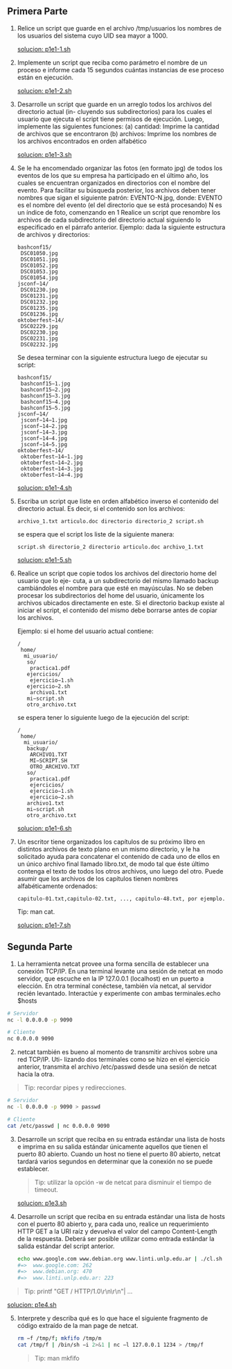 ## Primera Parte

1. Relice un script que guarde en el archivo /tmp/usuarios los nombres de los usuarios del
   sistema cuyo UID sea mayor a 1000.

   [solucion: p1e1-1.sh](./scripts/primera_parte/p1e1-1.sh)


2. Implemente un script que reciba como parámetro el nombre de un proceso e informe cada
   15 segundos cuántas instancias de ese proceso están en ejecución.

   [solucion: p1e1-2.sh](./scripts/primera_parte/p1e1-2.sh)


3. Desarrolle un script que guarde en un arreglo todos los archivos del directorio actual (in-
   cluyendo sus subdirectorios) para los cuales el usuario que ejecuta el script tiene permisos
   de ejecución. Luego, implemente las siguientes funciones:
   (a) cantidad: Imprime la cantidad de archivos que se encontraron
   (b) archivos: Imprime los nombres de los archivos encontrados en orden alfabético

   [solucion: p1e1-3.sh](./scripts/primera_parte/p1e1-3.sh)


4. Se le ha encomendado organizar las fotos (en formato jpg) de todos los eventos de los
   que su empresa ha participado en el último año, los cuales se encuentran organizados en
   directorios con el nombre del evento. Para facilitar su búsqueda posterior, los archivos deben
   tener nombres que sigan el siguiente patrón: EVENTO-N.jpg, donde:
   EVENTO es el nombre del evento (el del directorio que se está procesando)
   N es un índice de foto, comenzando en 1
   Realice un script que renombre los archivos de cada subdirectorio del directorio actual
   siguiendo lo especificado en el párrafo anterior.
   Ejemplo: dada la siguiente estructura de archivos y directorios:

   ```
   bashconf15/
    DSC01050.jpg
    DSC01051.jpg
    DSC01052.jpg
    DSC01053.jpg
    DSC01054.jpg
   jsconf−14/
    DSC01230.jpg
    DSC01231.jpg
    DSC01232.jpg
    DSC01235.jpg
    DSC01236.jpg
   oktoberfest−14/
    DSC02229.jpg
    DSC02230.jpg
    DSC02231.jpg
    DSC02232.jpg
   ```

   Se desea terminar con la siguiente estructura luego de ejecutar su script:

   ```
   bashconf15/
    bashconf15−1.jpg
    bashconf15−2.jpg
    bashconf15−3.jpg
    bashconf15−4.jpg
    bashconf15−5.jpg
   jsconf−14/
    jsconf−14−1.jpg
    jsconf−14−2.jpg
    jsconf−14−3.jpg
    jsconf−14−4.jpg
    jsconf−14−5.jpg
   oktoberfest−14/
    oktoberfest−14−1.jpg
    oktoberfest−14−2.jpg
    oktoberfest−14−3.jpg
    oktoberfest−14−4.jpg
   ```
   [solucion: p1e1-4.sh](./scripts/primera_parte/p1e1-4.sh)


5. Escriba un script que liste en orden alfabético inverso el contenido del directorio actual. Es
   decir, si el contenido son los archivos:
   ```
   archivo_1.txt articulo.doc directorio directorio_2 script.sh
   ```
   se espera que el script los liste de la siguiente manera:
   ```
   script.sh directorio_2 directorio articulo.doc archivo_1.txt
   ```

   [solucion: p1e1-5.sh](./scripts/primera_parte/p1e1-5.sh)


6. Realice un script que copie todos los archivos del directorio home del usuario que lo eje-
   cuta, a un subdirectorio del mismo llamado backup cambiándoles el nombre para que esté
   en mayúsculas. No se deben procesar los subdirectorios del home del usuario,
   únicamente los archivos ubicados directamente en este. Si el directorio backup existe al
   iniciar el script, el contenido del mismo debe borrarse antes de copiar los archivos.

   Ejemplo: si el home del usuario actual contiene:

   ```
   /
    home/
     mi_usuario/
      so/
       practica1.pdf
      ejercicios/
       ejercicio−1.sh
      ejercicio−2.sh
       archivo1.txt
      mi−script.sh
      otro_archivo.txt
   ```

   se espera tener lo siguiente luego de la ejecución del script:

   ```
   /
    home/
     mi_usuario/
      backup/
       ARCHIVO1.TXT
       MI−SCRIPT.SH
       OTRO_ARCHIVO.TXT
      so/
       practica1.pdf
       ejercicios/
       ejercicio−1.sh
       ejercicio−2.sh
      archivo1.txt
      mi−script.sh
      otro_archivo.txt
   ```

   [solucion: p1e1-6.sh](./scripts/primera_parte/p1e1-6.sh)


7. Un escritor tiene organizados los capítulos de su próximo libro en distintos archivos de
   texto plano en un mismo directorio, y le ha solicitado ayuda para concatenar el contenido
   de cada uno de ellos en un único archivo final llamado libro.txt, de modo tal que éste
   último contenga el texto de todos los otros archivos, uno luego del otro. Puede asumir que
   los archivos de los capítulos tienen nombres alfabéticamente ordenados:

   ```
   capitulo-01.txt,capitulo-02.txt, ..., capitulo-48.txt, por ejemplo.
   ```

   Tip: man cat.

   [solucion: p1e1-7.sh](./scripts/primera_parte/p1e1-7.sh)


## Segunda Parte

1. La herramienta netcat provee una forma sencilla de establecer una conexión
   TCP/IP. En una terminal levante una sesión de netcat en modo servidor, que
   escuche en la IP 127.0.0.1 (localhost) en un puerto a elección. En otra
   terminal conéctese, también vía netcat, al servidor recién levantado.
   Interactúe y experimente con ambas terminales.echo $hosts

  ```sh
  # Servidor
  nc -l 0.0.0.0 -p 9090
  ```

  ```sh
  # Cliente
  nc 0.0.0.0 9090
  ```

2. netcat también es bueno al momento de transmitir archivos sobre una red
   TCP/IP. Uti- lizando dos terminales como se hizo en el ejercicio anterior,
   transmita el archivo /etc/passwd desde una sesión de netcat hacia la otra.

  > Tip: recordar pipes y redirecciones.

  ```sh
  # Servidor
  nc -l 0.0.0.0 -p 9090 > passwd
  ```

  ```sh
  # Cliente
  cat /etc/passwd | nc 0.0.0.0 9090
  ```

3. Desarrolle un script que reciba en su entrada estándar una lista de hosts e
   imprima en su salida estándar únicamente aquellos que tienen el puerto 80
   abierto. Cuando un host no tiene el puerto 80 abierto, netcat tardará varios
   segundos en determinar que la conexión no se puede establecer.

   > Tip: utilizar la opción -w de netcat para disminuir el tiempo de timeout.

   [solucion: p1e3.sh](./scripts/p1e3.sh)

4. Desarrolle un script que reciba en su entrada estándar una lista de hosts
   con el puerto 80 abierto y, para cada uno, realice un requerimiento HTTP GET
   a la URI raíz y devuelva el valor del campo Content-Length de la respuesta.
   Deberá ser posible utilizar como entrada estándar la salida estándar del
   script anterior.

   ```sh
   echo www.google.com www.debian.org www.linti.unlp.edu.ar | ./cl.sh
   #=>  www.google.com: 262
   #=>  www.debian.org: 470
   #=>  www.linti.unlp.edu.ar: 223
   ```

  > Tip: printf "GET / HTTP/1.0\r\n\r\n"| ...

  [solucion: p1e4.sh](./scripts/p1e4.sh)

5. Interprete y describa qué es lo que hace el siguiente fragmento de código
   extraído de la man page de netcat.

   ```sh
   rm −f /tmp/f; mkfifo /tmp/m
   cat /tmp/f | /bin/sh −i 2>&1 | nc −l 127.0.0.1 1234 > /tmp/f
   ```

   > Tip: man mkfifo

